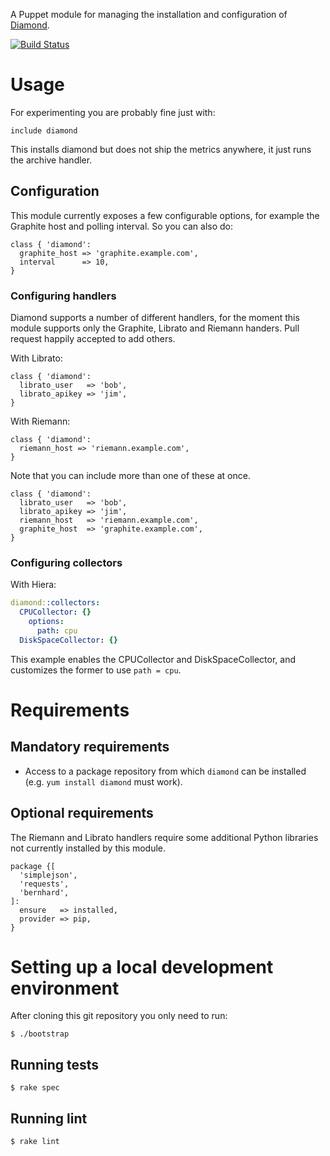 A Puppet module for managing the installation and configuration of [Diamond](https://github.com/BrightcoveOS/Diamond).

[![Build Status](https://secure.travis-ci.org/miguno/puppet-diamond.png)](https://travis-ci.org/miguno/puppet-diamond)


# Usage

For experimenting you are probably fine just with:

    include diamond

This installs diamond but does not ship the metrics anywhere, it just runs the archive handler.


## Configuration

This module currently exposes a few configurable options, for example
the Graphite host and polling interval. So you can also do:

    class { 'diamond':
      graphite_host => 'graphite.example.com',
      interval      => 10,
    }


### Configuring handlers

Diamond supports a number of different handlers, for the moment this module supports only the Graphite, Librato and
Riemann handers.  Pull request happily accepted to add others.

With Librato:

    class { 'diamond':
      librato_user   => 'bob',
      librato_apikey => 'jim',
    }

With Riemann:

    class { 'diamond':
      riemann_host => 'riemann.example.com',
    }

Note that you can include more than one of these at once.

    class { 'diamond':
      librato_user   => 'bob',
      librato_apikey => 'jim',
      riemann_host   => 'riemann.example.com',
      graphite_host  => 'graphite.example.com',
    }


### Configuring collectors

With Hiera:

```yaml
diamond::collectors:
  CPUCollector: {}
    options:
      path: cpu
  DiskSpaceCollector: {}
```

This example enables the CPUCollector and DiskSpaceCollector, and customizes the former to use `path = cpu`.


# Requirements

## Mandatory requirements

* Access to a package repository from which `diamond` can be installed (e.g. `yum install diamond` must work).


## Optional requirements

The Riemann and Librato handlers require some additional Python libraries not currently installed by this module.

    package {[
      'simplejson',
      'requests',
      'bernhard',
    ]:
      ensure   => installed,
      provider => pip,
    }


# Setting up a local development environment

After cloning this git repository you only need to run:

    $ ./bootstrap


## Running tests

    $ rake spec


## Running lint

    $ rake lint
